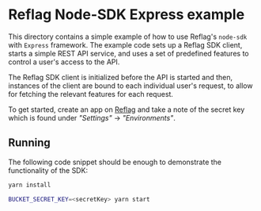 # Reflag Node-SDK Express example

This directory contains a simple example of how to use Reflag's `node-sdk` with
`Express` framework. The example code sets up a Reflag SDK client, starts a
simple REST API service, and uses a set of predefined features to control
a user's access to the API.

The Reflag SDK client is initialized before the API is started and then, instances
of the client are bound to each individual user's request, to allow for fetching
the relevant features for each request.

To get started, create an app on [Reflag](https://reflag.com) and take a note of the
secret key which is found under _"Settings"_ -> _"Environments"_.

## Running

The following code snippet should be enough to demonstrate the functionality
of the SDK:

```sh
yarn install

BUCKET_SECRET_KEY=<secretKey> yarn start
```
